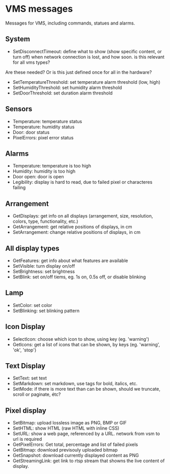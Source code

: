 # VMS messages
Messages for VMS, including commands, statues and alarms.

## System
- SetDisconnectTimeout: define what to show (show specific content, or turn off) when network connection is lost, and how soon. is this relevant for all vms types?

Are these needed? Or is this just defined once for all in the hardware?
- SetTemperatureThreshold: set temperature alarm threshold (low, high)
- SetHumidityThreshold: set humidity alarm threshold
- SetDoorThreshold: set duration alarm threshold

## Sensors
- Temperature: temperature status
- Temperature: humidity status
- Door: door status
- PixelErrors: pixel error status

## Alarms
- Temperature: temperature is too high
- Humidity: humidity is too high
- Door open: door is open
- Legibility: display is hard to read, due to failed pixel or characteres failing

## Arrangement
- GetDisplays: get info on all displays (arrangement, size, resolution, colors, type, functionality, etc.)
- GetArrangement: get relative positions of displays, in cm
- SetArrangement: change relative positions of displays, in cm

## All display types
- GetFeatures: get info about what features are available
- SetVisible: turn display on/off
- SetBrightness: set brightness
- SetBlink: set on/off tiems, eg. 1s on, 0.5s off, or disable blinking

## Lamp
- SetColor: set color
- SetBlinking: set blinking pattern

## Icon Display
- SelectIcon: choose which icon to show, using key (eg. 'warning')
- GetIcons: get a list of icons that can be shown, by keys (eg. 'warning', 'ok', 'stop')

## Text Display
- SetText: set text
- SetMarkdown: set markdown, use tags for bold, italics, etc.
- SetMode: if there is more text than can be shown, should we truncate, scroll or paginate, étc?

## Pixel display
- SetBitmap: upload lossless image as PNG, BMP or GIF
- SetHTML: show HTML (raw HTML with inline CSS) 
- SetURL: show a web page, referenced by a URL. network from vsm to url is required
- GetPixelErrors: Get total, percentage and list of failed pixels
- GetBitmap: download previsouly uploaded bitmap
- GetSnapshot: download currently displayed content as PNG
- GetStreamingLink: get link to rtsp stream that showns the live content of display.

